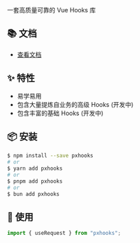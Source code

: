 一套高质量可靠的 Vue Hooks 库

## 📚 文档

- [查看文档](https://l1114.github.io/vueHooks-docs/)

## ✨ 特性

- 易学易用
- 包含大量提炼自业务的高级 Hooks (开发中)
- 包含丰富的基础 Hooks (开发中)

## 📦 安装

```bash
$ npm install --save pxhooks
# or
$ yarn add pxhooks
# or
$ pnpm add pxhooks
# or
$ bun add pxhooks
```

## 🔨 使用

```js
import { useRequest } from "pxhooks";
```
